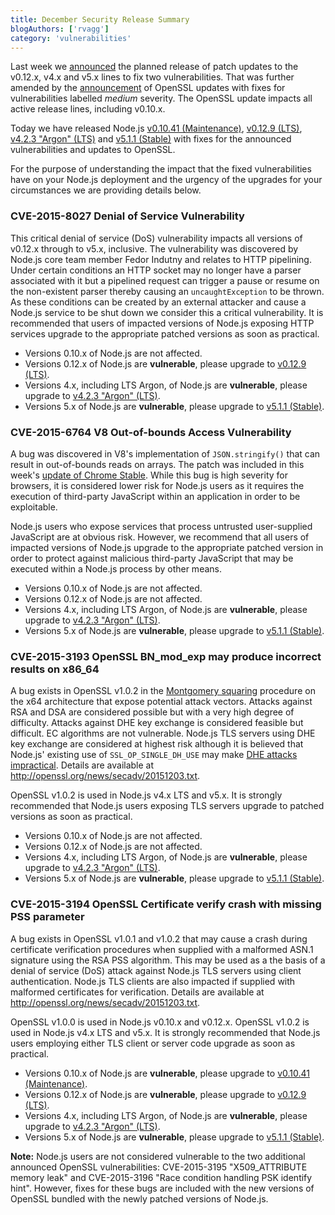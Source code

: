 ```yaml
---
title: December Security Release Summary
blogAuthors: ['rvagg']
category: 'vulnerabilities'
---
```


Last week we [announced](https://groups.google.com/d/msg/nodejs-sec/Zf7Nxtg230E/eX4UCWf0BAAJ) the planned release of patch updates to the v0.12.x, v4.x and v5.x lines to fix two vulnerabilities. That was further amended by the [announcement](https://mta.openssl.org/pipermail/openssl-announce/2015-November/000045.html) of OpenSSL updates with fixes for vulnerabilities labelled _medium_ severity. The OpenSSL update impacts all active release lines, including v0.10.x.

Today we have released Node.js [v0.10.41 (Maintenance)](/en/blog/release/v0.10.41/), [v0.12.9 (LTS)](/en/blog/release/v0.12.9/), [v4.2.3 "Argon" (LTS)](/en/blog/release/v4.2.3/) and [v5.1.1 (Stable)](/en/blog/release/v5.1.1/) with fixes for the announced vulnerabilities and updates to OpenSSL.

For the purpose of understanding the impact that the fixed vulnerabilities have on your Node.js deployment and the urgency of the upgrades for your circumstances we are providing details below.

### CVE-2015-8027 Denial of Service Vulnerability

This critical denial of service (DoS) vulnerability impacts all versions of v0.12.x through to v5.x, inclusive. The vulnerability was discovered by Node.js core team member Fedor Indutny and relates to HTTP pipelining. Under certain conditions an HTTP socket may no longer have a parser associated with it but a pipelined request can trigger a pause or resume on the non-existent parser thereby causing an `uncaughtException` to be thrown. As these conditions can be created by an external attacker and cause a Node.js service to be shut down we consider this a critical vulnerability. It is recommended that users of impacted versions of Node.js exposing HTTP services upgrade to the appropriate patched versions as soon as practical.

* Versions 0.10.x of Node.js are not affected.
* Versions 0.12.x of Node.js are **vulnerable**, please upgrade to [v0.12.9 (LTS)](/en/blog/release/v0.12.9/).
* Versions 4.x, including LTS Argon, of Node.js are **vulnerable**, please upgrade to [v4.2.3 "Argon" (LTS)](/en/blog/release/v4.2.3/).
* Versions 5.x of Node.js are **vulnerable**, please upgrade to [v5.1.1 (Stable)](/en/blog/release/v5.1.1/).

### CVE-2015-6764 V8 Out-of-bounds Access Vulnerability

A bug was discovered in V8's implementation of `JSON.stringify()` that can result in out-of-bounds reads on arrays. The patch was included in this week's [update of Chrome Stable](http://googlechromereleases.blogspot.nl/2015/12/stable-channel-update.html). While this bug is high severity for browsers, it is considered lower risk for Node.js users as it requires the execution of third-party JavaScript within an application in order to be exploitable.

Node.js users who expose services that process untrusted user-supplied JavaScript are at obvious risk. However, we recommend that all users of impacted versions of Node.js upgrade to the appropriate patched version in order to protect against malicious third-party JavaScript that may be executed within a Node.js process by other means.

* Versions 0.10.x of Node.js are not affected.
* Versions 0.12.x of Node.js are not affected.
* Versions 4.x, including LTS Argon, of Node.js are **vulnerable**, please upgrade to [v4.2.3 "Argon" (LTS)](/en/blog/release/v4.2.3/).
* Versions 5.x of Node.js are **vulnerable**, please upgrade to [v5.1.1 (Stable)](/en/blog/release/v5.1.1/).

### CVE-2015-3193 OpenSSL BN\_mod\_exp may produce incorrect results on x86\_64

A bug exists in OpenSSL v1.0.2 in the [Montgomery squaring](https://en.wikipedia.org/wiki/Exponentiation_by_squaring#Montgomery.27s_ladder_technique) procedure on the x64 architecture that expose potential attack vectors. Attacks against RSA and DSA are considered possible but with a very high degree of difficulty. Attacks against DHE key exchange is considered feasible but difficult. EC algorithms are not vulnerable. Node.js TLS servers using DHE key exchange are considered at highest risk although it is believed that Node.js' existing use of `SSL_OP_SINGLE_DH_USE` may make [DHE attacks impractical](https://blog.fuzzing-project.org/31-Fuzzing-Math-miscalculations-in-OpenSSLs-BN_mod_exp-CVE-2015-3193.html). Details are available at <http://openssl.org/news/secadv/20151203.txt>.

OpenSSL v1.0.2 is used in Node.js v4.x LTS and v5.x. It is strongly recommended that Node.js users exposing TLS servers upgrade to patched versions as soon as practical.

* Versions 0.10.x of Node.js are not affected.
* Versions 0.12.x of Node.js are not affected.
* Versions 4.x, including LTS Argon, of Node.js are **vulnerable**, please upgrade to [v4.2.3 "Argon" (LTS)](/en/blog/release/v4.2.3/).
* Versions 5.x of Node.js are **vulnerable**, please upgrade to [v5.1.1 (Stable)](/en/blog/release/v5.1.1/).

### CVE-2015-3194 OpenSSL Certificate verify crash with missing PSS parameter

A bug exists in OpenSSL v1.0.1 and v1.0.2 that may cause a crash during certificate verification procedures when supplied with a malformed ASN.1 signature using the RSA PSS algorithm. This may be used as a the basis of a denial of service (DoS) attack against Node.js TLS servers using client authentication. Node.js TLS clients are also impacted if supplied with malformed certificates for verification. Details are available at <http://openssl.org/news/secadv/20151203.txt>.

OpenSSL v1.0.0 is used in Node.js v0.10.x and v0.12.x. OpenSSL v1.0.2 is used in Node.js v4.x LTS and v5.x. It is strongly recommended that Node.js users employing either TLS client or server code upgrade as soon as practical.

* Versions 0.10.x of Node.js are **vulnerable**, please upgrade to [v0.10.41 (Maintenance)](/en/blog/release/v0.10.41/).
* Versions 0.12.x of Node.js are **vulnerable**, please upgrade to [v0.12.9 (LTS)](/en/blog/release/v0.12.9/).
* Versions 4.x, including LTS Argon, of Node.js are **vulnerable**, please upgrade to [v4.2.3 "Argon" (LTS)](/en/blog/release/v4.2.3/).
* Versions 5.x of Node.js are **vulnerable**, please upgrade to [v5.1.1 (Stable)](/en/blog/release/v5.1.1/).

**Note:** Node.js users are not considered vulnerable to the two additional announced OpenSSL vulnerabilities: CVE-2015-3195 "X509\_ATTRIBUTE memory leak" and CVE-2015-3196 "Race condition handling PSK identify hint". However, fixes for these bugs are included with the new versions of OpenSSL bundled with the newly patched versions of Node.js.
